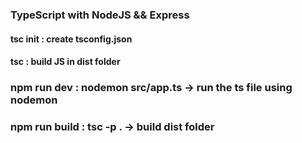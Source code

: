 ### TypeScript with NodeJS && Express

#### tsc init : create tsconfig.json
#### tsc : build JS in dist folder
### npm run dev : nodemon src/app.ts -> run the ts file using nodemon
### npm run build : tsc -p . -> build dist folder